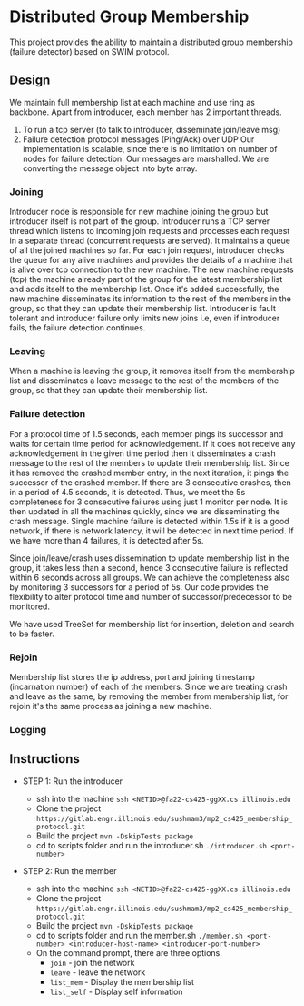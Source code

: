 # Distributed Group Membership

This project provides the ability to maintain a distributed group membership (failure detector) based on SWIM protocol.

## Design
We maintain full membership list at each machine and use ring as backbone.
Apart from introducer, each member has 2 important threads. 
1. To run a tcp server (to talk to introducer, disseminate join/leave msg) 
2. Failure detection protocol messages (Ping/Ack) over UDP 
Our implementation is scalable, since there is no limitation on number of nodes for failure detection.
Our messages are marshalled. We are converting the message object into byte array. 

### Joining 
Introducer node is responsible for new machine joining the group but introducer itself is not part of the group. 
Introducer runs a TCP server thread which listens to incoming join requests and processes each request in a separate thread (concurrent requests are served).
It maintains a queue of all the joined machines so far. For each join request, introducer checks the queue for any alive machines and provides the details of a machine that is alive over tcp connection to the new machine. 
The new machine requests (tcp) the machine already part of the group for the latest membership list and adds itself to the membership list. Once it's added successfully, the new machine disseminates its information
to the rest of the members in the group, so that they can update their membership list. 
Introducer is fault tolerant and introducer failure only limits new joins i.e, even if introducer fails, the failure detection continues. 

### Leaving
When a machine is leaving the group, it removes itself from the membership list and disseminates a leave message to the rest of the members of the group, so that they can update their membership list. 

### Failure detection
For a protocol time of 1.5 seconds, each member pings its successor and waits for certain time period for acknowledgement. If it does not receive any acknowledgement in the given time period then it disseminates a crash message to the 
rest of the members to update their membership list. Since it has removed the crashed member entry, in the next iteration, it pings the successor of the crashed member. If there are 3 consecutive crashes, then in a period of 4.5 seconds, it is detected. 
Thus, we meet the 5s completeness for 3 consecutive failures using just 1 monitor per node. It is then updated in all the machines quickly, since we are disseminating the crash message. 
Single machine failure is detected within 1.5s if it is a good network, if there is network latency, it will be detected in next time period. If we have more than 4 failures, it is detected after 5s. 

Since join/leave/crash uses dissemination to update membership list in the group, it takes less than a second, hence 3 consecutive failure is reflected within 6 seconds across all groups. 
We can achieve the completeness also by monitoring 3 successors for a period of 5s. Our code provides the flexibility to alter protocol time and number of successor/predecessor to be monitored. 

We have used TreeSet for membership list for insertion, deletion and search to be faster. 

### Rejoin
Membership list stores the ip address, port and joining timestamp (incarnation number) of each of the members. 
Since we are treating crash and leave as the same, by removing the member from membership list, for rejoin it's the same process as joining a new machine. 

### Logging



## Instructions
- STEP 1: Run the introducer
  * ssh into the machine ```ssh <NETID>@fa22-cs425-ggXX.cs.illinois.edu``` 
  * Clone the project ```https://gitlab.engr.illinois.edu/sushmam3/mp2_cs425_membership_protocol.git```
  * Build the project ```mvn -DskipTests package```
  * cd to scripts folder and run the introducer.sh ```./introducer.sh <port-number>```

- STEP 2: Run the member
  * ssh into the machine ```ssh <NETID>@fa22-cs425-ggXX.cs.illinois.edu```
  * Clone the project ```https://gitlab.engr.illinois.edu/sushmam3/mp2_cs425_membership_protocol.git```
  * Build the project ```mvn -DskipTests package```
  * cd to scripts folder and run the member.sh ```./member.sh <port-number> <introducer-host-name> <introducer-port-number>```
  * On the command prompt, there are three options. 
    * ```join``` - join the network
    * ```leave``` - leave the network
    * ```list_mem``` - Display the membership list
    * ```list_self``` - Display self information
  












